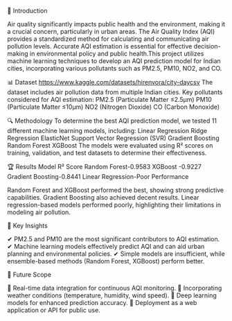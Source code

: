 📌 Introduction

Air quality significantly impacts public health and the environment, making it a crucial concern, particularly in urban areas. The Air Quality Index (AQI) provides a standardized method for calculating and communicating air pollution levels. Accurate AQI estimation is essential for effective decision-making in environmental policy and public health.This project utilizes machine learning techniques to develop an AQI prediction model for Indian cities, incorporating various pollutants such as PM2.5, PM10, NO2, and CO.

📊 Dataset
https://www.kaggle.com/datasets/hirenvora/city-daycsv
The dataset includes air pollution data from multiple Indian cities. Key pollutants considered for AQI estimation:
PM2.5 (Particulate Matter ≤2.5µm)
PM10 (Particulate Matter ≤10µm)
NO2 (Nitrogen Dioxide)
CO (Carbon Monoxide)

🔍 Methodology
To determine the best AQI prediction model, we tested 11 different machine learning models, including:
Linear Regression
Ridge Regression
ElasticNet
Support Vector Regression (SVR)
Gradient Boosting
Random Forest
XGBoost
The models were evaluated using R² scores on training, validation, and test datasets to determine their effectiveness.

🏆 Results
Model         R² Score
Random Forest-0.9583
XGBoost -0.9227
Gradient Boosting-0.8441
Linear Regression-Poor Performance

Random Forest and XGBoost performed the best, showing strong predictive capabilities.
Gradient Boosting also achieved decent results.
Linear regression-based models performed poorly, highlighting their limitations in modeling air pollution.

📌 Key Insights

✔ PM2.5 and PM10 are the most significant contributors to AQI estimation.
✔ Machine learning models effectively predict AQI and can aid urban planning and environmental policies.
✔ Simple models are insufficient, while ensemble-based methods (Random Forest, XGBoost) perform better.

🚀 Future Scope

🔹 Real-time data integration for continuous AQI monitoring.
🔹 Incorporating weather conditions (temperature, humidity, wind speed).
🔹 Deep learning models for enhanced prediction accuracy.
🔹 Deployment as a web application or API for public use.
